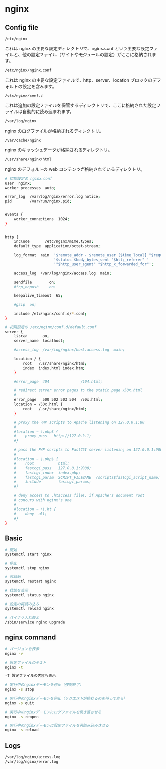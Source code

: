 # nginx

## Config file

`/etc/nginx`

これは nginx の主要な設定ディレクトリで、nginx.conf という主要な設定ファイルと、他の設定ファイル（サイトやモジュールの設定）がここに格納されます。

`/etc/nginx/nginx.conf`

これは nginx の主要な設定ファイルで、http、server、location ブロックのデフォルトの設定を含みます。

`/etc/nginx/conf.d`

これは追加の設定ファイルを保管するディレクトリで、ここに格納された設定ファイルは自動的に読み込まれます。

`/var/log/nginx`

nginx のログファイルが格納されるディレクトリ。

`/var/cache/nginx`

nginx のキャッシュデータが格納されるディレクトリ。

`/usr/share/nginx/html`

nginx のデフォルトの web コンテンツが格納されているディレクトリ。

```bash
# 初期設定の nginx.conf
user  nginx;
worker_processes  auto;

error_log  /var/log/nginx/error.log notice;
pid        /var/run/nginx.pid;


events {
    worker_connections  1024;
}


http {
    include       /etc/nginx/mime.types;
    default_type  application/octet-stream;

    log_format  main  '$remote_addr - $remote_user [$time_local] "$request" '
                      '$status $body_bytes_sent "$http_referer" '
                      '"$http_user_agent" "$http_x_forwarded_for"';

    access_log  /var/log/nginx/access.log  main;

    sendfile        on;
    #tcp_nopush     on;

    keepalive_timeout  65;

    #gzip  on;

    include /etc/nginx/conf.d/*.conf;
}
```

```bash
# 初期設定の /etc/nginx/conf.d/default.conf
server {
    listen       80;
    server_name  localhost;

    #access_log  /var/log/nginx/host.access.log  main;

    location / {
        root   /usr/share/nginx/html;
        index  index.html index.htm;
    }

    #error_page  404              /404.html;

    # redirect server error pages to the static page /50x.html
    #
    error_page   500 502 503 504  /50x.html;
    location = /50x.html {
        root   /usr/share/nginx/html;
    }

    # proxy the PHP scripts to Apache listening on 127.0.0.1:80
    #
    #location ~ \.php$ {
    #    proxy_pass   http://127.0.0.1;
    #}

    # pass the PHP scripts to FastCGI server listening on 127.0.0.1:9000
    #
    #location ~ \.php$ {
    #    root           html;
    #    fastcgi_pass   127.0.0.1:9000;
    #    fastcgi_index  index.php;
    #    fastcgi_param  SCRIPT_FILENAME  /scripts$fastcgi_script_name;
    #    include        fastcgi_params;
    #}

    # deny access to .htaccess files, if Apache's document root
    # concurs with nginx's one
    #
    #location ~ /\.ht {
    #    deny  all;
    #}
}
```

## Basic

```bash
# 開始
systemctl start nginx

# 停止
systemctl stop nginx

# 再起動
systemctl restart nginx

# 状態を表示
systemctl status nginx

# 設定の再読み込み
systemctl reload nginx

# バイナリ入れ替え
/sbin/service nginx upgrade
```

## nginx command

```bash
# バージョンを表示
nginx -v

# 設定ファイルのテスト
nginx -t

-T 設定ファイルの内容も表示

# 実行中のnginxデーモンを停止（強制終了）
nginx -s stop

# 実行中のnginxデーモンを停止（リクエストが終わるのを待ってから）
nginx -s quit

# 実行中のnginxデーモンにログファイルを開き直させる
nginx -s reopen

# 実行中のnginxデーモンに設定ファイルを再読み込みさせる
nginx -s reload
```

## Logs

```bash
/var/log/nginx/access.log
/var/log/nginx/error.log
```
